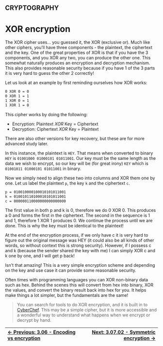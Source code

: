## CRYPTOGRAPHY

# XOR encryption

The XOR
cipher uses... you guessed it, the XOR (exclusive or). Much like other
ciphers, you’ll have three components - the plaintext, the ciphertext
and the key. One of the great properties of XOR is that if you have the 3
 components, and you XOR any two, you can produce the other one. This
somewhat naturally produces an encryption and decryption mechanism. This
 also provides reasonable security because if you have 1 of the 3 parts
it is very hard to guess the other 2 correctly!

Let us look at an example by first reminding ourselves how XOR works:

```txt
0 XOR 0 = 0
0 XOR 1 = 1
1 XOR 0 = 1
1 XOR 1 = 0
```

This cipher works by doing the following:

* Encryption: Plaintext *XOR* Key = Ciphertext
* Decryption: Ciphertext *XOR* Key = Plaintext

There are also other versions for key recovery, but these are for more advanced study later.

In this instance, the plaintext is `HEY`. That means when converted to binary `HEY` is `01001000 01000101 01011001`. Our key must be the same length as the data we wish to encrypt, so our key will be (for great irony) `KEY` which is `01001011 01000101 01011001` in binary.

Now we simply need to align these two into columns and XOR them one by one. Let us label the plaintext `p`, the key `k` and the ciphertext `c`.

```txt
p = 010010000100010101011001
k = 010010110100010101011001
c = 000000110000000000000000
```

The first value in both p and k is 0, therefore we do 0 XOR 0. This
produces a 0 and forms the first in the ciphertext. The second in the
sequence is 1 and 1, therefore 1 XOR 1 produces 0. We continue the
process until we are done. This is why the key must be identical to the
plaintext!

At the end of the encryption process, if we only have c it is very
hard to figure out the original message was HEY (it could also be all
kinds of other words, so without context this is strong security).
However, if I possess c and k (because the sender shared the key with
me) I can simply XOR c and k one by one, and I will get p back!

Isn't that amazing! This is a very simple encryption scheme and
depending on the key and use case it can provide some reasonable
security.

Often times with programming languages you can XOR non-binary data
such as hex. Behind the scenes this will convert from hex into binary,
XOR the values, and convert the binary result back into hex for you. It
helps make things a lot simpler, but the fundamentals are the same!

> You can search for tools to do XOR encryption, and it is built in to [CyberChef](https://gchq.github.io/CyberChef/).
> This may be a simple cipher, but it is more accessible and a wonderful
> way to understand what happens when we encrypt or decrypt by hand.

<div align="center">

[← Previous: 3.06 - Encoding vs encryption](EncodingVsEncryption3.6.md) | [Next: 3.07.02 - Symmetric encryption →](SymmetricEncryption3.7.2.md)
:-|-:
